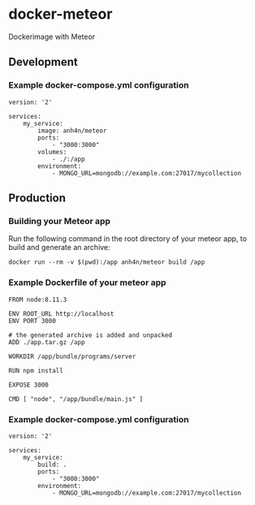 # docker-meteor

Dockerimage with Meteor

## Development

### Example docker-compose.yml configuration

    version: '2'

    services:
        my_service:
            image: anh4n/meteor
            ports:
                - "3000:3000"
            volumes:
                - ./:/app
            environment:
                - MONGO_URL=mongodb://example.com:27017/mycollection

## Production

### Building your Meteor app

Run the following command in the root directory of your meteor app, to build and generate an archive:

    docker run --rm -v $(pwd):/app anh4n/meteor build /app

### Example Dockerfile of your meteor app

    FROM node:8.11.3

    ENV ROOT_URL http://localhost
    ENV PORT 3000

    # the generated archive is added and unpacked
    ADD ./app.tar.gz /app

    WORKDIR /app/bundle/programs/server

    RUN npm install

    EXPOSE 3000

    CMD [ "node", "/app/bundle/main.js" ]

### Example docker-compose.yml configuration

    version: '2'

    services:
        my_service:
            build: .
            ports:
                - "3000:3000"
            environment:
                - MONGO_URL=mongodb://example.com:27017/mycollection
            
